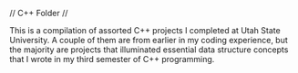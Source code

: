 // C++ Folder //

This is a compilation of assorted C++ projects I completed at Utah State University.  A couple of them are from earlier in my coding experience, but the majority are projects that illuminated essential data structure concepts that I wrote in my third semester of C++ programming.